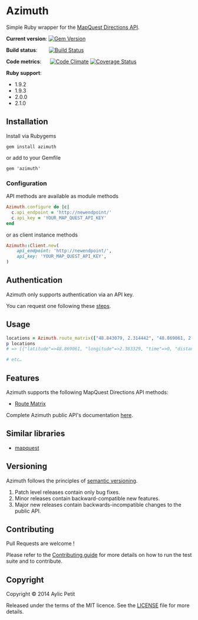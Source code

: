 # Azimuth

Simple Ruby wrapper for the [MapQuest Directions API](http://www.mapquestapi.com/directions).

**Current version**: [![Gem Version](https://badge.fury.io/rb/azimuth.png)](http://badge.fury.io/rb/azimuth)

**Build status**: &nbsp;&nbsp;&nbsp;&nbsp;&nbsp;&nbsp;&nbsp;[![Build Status](https://secure.travis-ci.org/sush/azimuth.png?branch=master)](http://travis-ci.org/sush/azimuth)

**Code metrics**:
&nbsp;&nbsp;&nbsp;&nbsp;&nbsp;[![Code Climate](https://codeclimate.com/github/sush/azimuth.png)](https://codeclimate.com/github/sush/azimuth)
[![Coverage Status](https://coveralls.io/repos/sush/azimuth/badge.png?branch=master)](https://coveralls.io/r/sush/azimuth?branch=master)

**Ruby support**:

- 1.9.2
- 1.9.3
- 2.0.0
- 2.1.0

## Installation

Install via Rubygems

    gem install azimuth

or add to your Gemfile

    gem 'azimuth'

### Configuration

API methods are available as module methods

```ruby
Azimuth.configure do |c|
  c.api_endpoint = 'http://newendpoint/'
  c.api_key = 'YOUR_MAP_QUEST_API_KEY'
end
```

or as client instance methods

```ruby
Azimuth::Client.new(
	api_endpoint: 'http://newendpoint/',
	api_key: 'YOUR_MAP_QUEST_API_KEY',
)
```

## Authentication

Azimuth only supports authentication via an API key.

You can request one following these [steps](http://developer.mapquest.com/web/products/open).

## Usage


```ruby
locations = Azimuth.route_matrix(["48.843079, 2.314442", "48.869061, 2.383329"])
p locations
# => [{"latitude"=>48.869061, "longitude"=>2.383329, "time"=>0, "distance"=>0}]

# etc…
```

## Features

Azimuth supports the following MapQuest Directions API methods:

- [Route Matrix](http://www.mapquestapi.com/directions/#matrix)

Complete Azimuth public API's documentation [here](http://rubydoc.info/gems/azimuth/frames).


## Similar libraries

- [mapquest](https://github.com/ggordan/mapquest)

## Versioning
Azimuth follows the principles of [semantic versioning](http://semver.org).

1. Patch level releases contain only bug fixes.
2. Minor releases contain backward-compatible new features.
3. Major new releases contain backwards-incompatible changes to the public API.

## Contributing

Pull Requests are welcome !

Please refer to the [Contributing guide](https://github.com/sush/azimuth/blob/master/CONTRIBUTING.md) for more details on how to run the test suite and to contribute.


## Copyright

Copyright © 2014 Aylic Petit

Released under the terms of the MIT licence. See the [LICENSE](https://github.com/sush/azimuth/blob/master/LICENSE) file for more details.
